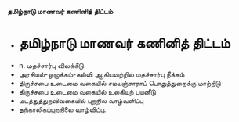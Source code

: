 **தமிழ்நாடு மாணவர் கணினித் திட்டம்**
- # தமிழ்நாடு மாணவர் கணினித் திட்டம்
- n. மதச்சார்பு விலக்கீடு
- அரசியல்-ஒழுக்கம்-கல்வி ஆகியவற்றில் மதச்சார்பு நீக்கம்
- திருச்சபை உடைமை வகையில் சமயஞ்சாராப் பொதுத்துறைக்கு மாற்றீடு
- திருச்சபை உடைமை வகையில் உலகியற் பயனீடு
- மடத்துத்துறவிவகையில் புறநில வாழ்வளிப்பு
- தற்காலிகப்புறநிலை வாழ்விப்பு.

